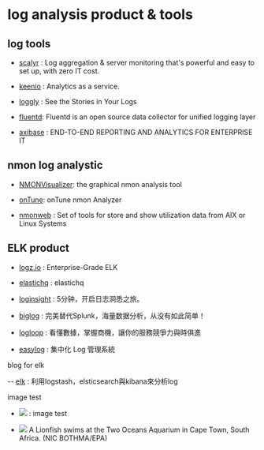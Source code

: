 # log analysis product & tools

## log tools
- [scalyr](https://www.scalyr.com/product) : Log aggregation & server monitoring that's powerful and easy to set up, with zero IT cost.

- [keenio](https://keen.io/native-analytics/) : Analytics as a service.

- [loggly](https://www.loggly.com/product/) : See the Stories in Your Logs


- [fluentd](http://www.fluentd.org/plugins): Fluentd is an open source data collector for unified logging layer

- [axibase](http://axibase.com/products/) : END-TO-END REPORTING AND ANALYTICS FOR ENTERPRISE IT


## nmon log analystic


- [NMONVisualizer](http://nmonvisualizer.github.io/nmonvisualizer/):  the graphical nmon analysis tool 

- [onTune](http://ontune.us/ona/): onTune nmon Analyzer

- [nmonweb](http://www.nmonweb.com/en/screenshots/frontend/) : Set of tools for store and show utilization data from AIX or Linux Systems

## ELK product

- [logz.io](http://logz.io/product/#_tab-46a07adc39e61e95d84) : Enterprise-Grade ELK

- [elastichq](http://www.elastichq.org/features.html) : elastichq
 
- [loginsight](http://www.loginsight.cn/) : 5分钟，开启日志洞悉之旅。

- [biglog](http://www.biglog.cn/) : 完美替代Splunk，海量数据分析，从没有如此简单！

- [logloop](http://infinitiessoft.com/logloop.php) : 看懂數據，掌握商機，讓你的服務競爭力與時俱進

- [easylog](http://www.thinkpower.info/products.aspx) :  集中化 Log 管理系統

blog for elk

-- [elk](http://www.evanlin.com/using-logstash-elsticsearch-and-kibana/) : 利用logstash，elsticsearch與kibana來分析log


image test

- ![](https://drive.google.com/open?id=0B4hdHkeR1DyDdEVfb1VUMEVVZG8) : image test

- ![](http://c.o0bg.com/rf/image_1200w/Boston/2011-2020/2016/06/02/BostonGlobe.com/BigPicture/Images/05339892.jpg)
A Lionfish swims at the Two Oceans Aquarium in Cape Town, South Africa. (NIC BOTHMA/EPA)

